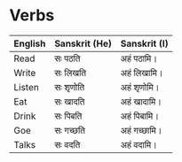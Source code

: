 # Verbs

|English | Sanskrit (He) | Sanskrit (I) | 
|-|-|-|
|Read | सः पठति|अहं पठामि।
|Write | सः लिखति|अहं लिखामि। 
|Listen | सः शृणोति|अहं शृणोमि। 
|Eat |सः खादति|अहं खादामि। 
|Drink |सः पिबति|अहं पिबामि। 
|Goe | सः गच्छति|अहं गच्छामि। 
|Talks |सः वदति|अहं वदामि।
